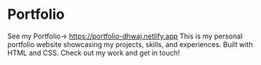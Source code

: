 # Portfolio
See my Portfolio-> https://portfolio-dhwaj.netlify.app
This is my personal portfolio website showcasing my projects, skills, and experiences. Built with HTML and CSS. Check out my work and get in touch!
